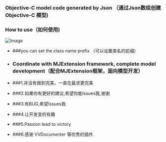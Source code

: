 ### Objective-C model code generated by Json （通过Json数组创建Objective-C 模型)

### How to use（如何使用)


![Image](http://github.com/boyXiong/XWJsonToCode/raw/master/ScreenShot.gif)


+ ###you can set the class name prefix （可以设置类名的前缀)


+ ### Coordinate with MJExtension framework, complete model development（配合MJExtension框架，面向模型开发）

+ ###1.并没有做到完美，一直在最求更完美
+ ###2.如果你有更好的建议,希望你能Issues我,谢谢
+ ###3.有BUG,希望Issues我
+ ###4.让开发变的有趣
+ ###5.Passion lead to victory
+ ###6.感谢 VVDocumenter 等优秀的插件
